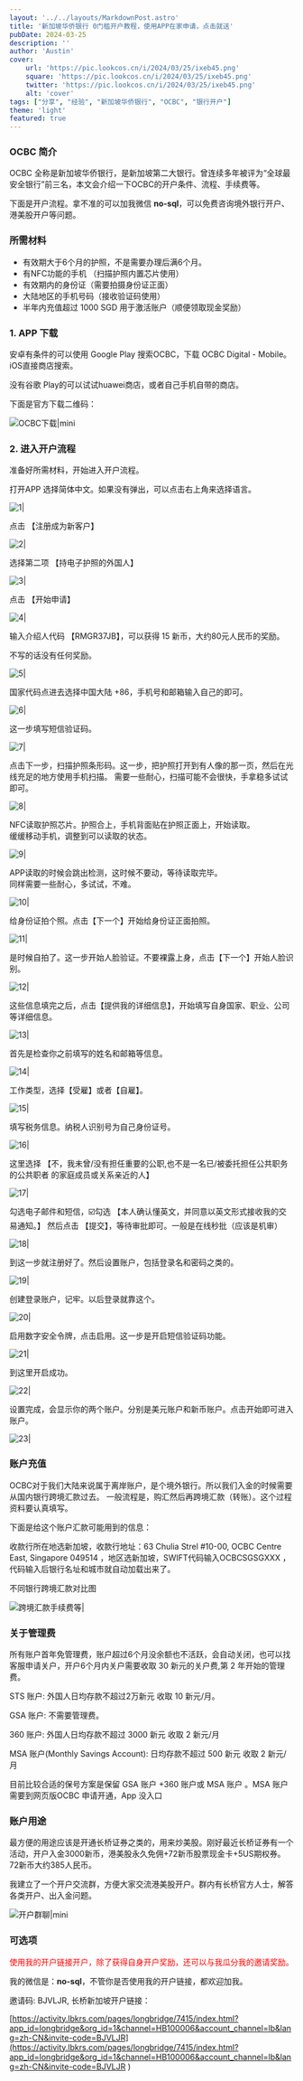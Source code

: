 ```yaml
---
layout: '../../layouts/MarkdownPost.astro'
title: '新加坡华侨银行 0门槛开户教程，使用APP在家申请，点击就送'
pubDate: 2024-03-25
description: ''
author: 'Austin'
cover:
    url: 'https://pic.lookcos.cn/i/2024/03/25/ixeb45.png'
    square: 'https://pic.lookcos.cn/i/2024/03/25/ixeb45.png'
    twitter: 'https://pic.lookcos.cn/i/2024/03/25/ixeb45.png'
    alt: 'cover'
tags: ["分享", "经验", "新加坡华侨银行", "OCBC", "银行开户"]
theme: 'light'
featured: true
---
```


### OCBC 简介

OCBC 全称是新加坡华侨银行，是新加坡第二大银行。曾连续多年被评为“全球最安全银行”前三名，本文会介绍一下OCBC的开户条件、流程、手续费等。

下面是开户流程。拿不准的可以加我微信 **no-sql**，可以免费咨询境外银行开户、港美股开户等问题。

### 所需材料

- 有效期大于6个月的护照，不是需要办理后满6个月。
- 有NFC功能的手机 （扫描护照内置芯片使用）
- 有效期内的身份证（需要拍摄身份证正面）
- 大陆地区的手机号码（接收验证码使用）
- 半年内充值超过 1000 SGD 用于激活账户（顺便领取现金奖励）

### 1. APP 下载

安卓有条件的可以使用 Google Play 搜索OCBC，下载 OCBC Digital - Mobile。iOS直接商店搜索。

没有谷歌 Play的可以试试huawei商店，或者自己手机自带的商店。

下面是官方下载二维码：

![OCBC下载|mini](https://pic.lookcos.cn/i/2024/03/25/h2hyam.png)

### 2. 进入开户流程

准备好所需材料，开始进入开户流程。

打开APP 选择简体中文。如果没有弹出，可以点击右上角来选择语言。

![1|](https://pic.lookcos.cn/i/2024/03/25/hdqox0.jpg)

点击 【注册成为新客户】

![2|](https://pic.lookcos.cn/i/2024/03/25/hdqrfz.jpg)

选择第二项 【持电子护照的外国人】

![3|](https://pic.lookcos.cn/i/2024/03/25/hdqm0m.jpg)

点击 【开始申请】

![4|](https://pic.lookcos.cn/i/2024/03/25/hdqn0a.jpg)

输入介绍人代码 【RMGR37JB】，可以获得 15 新币，大约80元人民币的奖励。  

不写的话没有任何奖励。

![5|](https://pic.lookcos.cn/i/2024/03/25/hdqlnn.jpg)

国家代码点进去选择中国大陆 +86，手机号和邮箱输入自己的即可。

![6|](https://pic.lookcos.cn/i/2024/03/25/hdqu7d.jpg)

这一步填写短信验证码。  

![7|](https://pic.lookcos.cn/i/2024/03/25/hdqwbx.jpg)

点击下一步，扫描护照条形码。这一步，把护照打开到有人像的那一页，然后在光线充足的地方使用手机扫描。
需要一些耐心，扫描可能不会很快，手拿稳多试试即可。

![8|](https://pic.lookcos.cn/i/2024/03/25/hdqwsb.jpg)

NFC读取护照芯片。护照合上，手机背面贴在护照正面上，开始读取。  
缓缓移动手机，调整到可以读取的状态。

![9|](https://pic.lookcos.cn/i/2024/03/25/hdqynd.jpg)

APP读取的时候会跳出检测，这时候不要动，等待读取完毕。  
同样需要一些耐心，多试试，不难。

![10|](https://pic.lookcos.cn/i/2024/03/25/hdqy0u.jpg)

给身份证拍个照。点击【下一个】开始给身份证正面拍照。

![11|](https://pic.lookcos.cn/i/2024/03/25/hdqx6g.jpg)

是时候自拍了。这一步开始人脸验证。不要裸露上身，点击【下一个】开始人脸识别。

![12|](https://pic.lookcos.cn/i/2024/03/25/hdqwak.jpg)

这些信息填完之后，点击【提供我的详细信息】，开始填写自身国家、职业、公司等详细信息。

![13|](https://pic.lookcos.cn/i/2024/03/25/hdqwbn.jpg)

首先是检查你之前填写的姓名和邮箱等信息。

![14|](https://pic.lookcos.cn/i/2024/03/25/hdqzk8.jpg)

工作类型，选择【受雇】或者【自雇】。

![15|](https://pic.lookcos.cn/i/2024/03/25/hdqvp8.jpg)

填写税务信息。纳税人识别号为自己身份证号。

![16|](https://pic.lookcos.cn/i/2024/03/25/hdr5l0.jpg)

这里选择 【不，我未曾/没有担任重要的公职,也不是一名已/被委托担任公共职务的公共职者
的家庭成员或关系亲近的人】

![17|](https://pic.lookcos.cn/i/2024/03/25/hdr4j3.jpg)

勾选电子邮件和短信，☑️勾选 【本人确认懂英文，并同意以英文形式接收我的交易通知。】
然后点击 【提交】，等待审批即可。一般是在线秒批（应该是机审）

![18|](https://pic.lookcos.cn/i/2024/03/25/hdr5wt.jpg)

到这一步就注册好了。然后设置账户，包括登录名和密码之类的。

![19|](https://pic.lookcos.cn/i/2024/03/25/hdr6rk.jpg)

创建登录账户，记牢。以后登录就靠这个。

![20|](https://pic.lookcos.cn/i/2024/03/25/hdr1pm.jpg)

启用数字安全令牌，点击启用。这一步是开启短信验证码功能。

![21|](https://pic.lookcos.cn/i/2024/03/25/hdr3gj.jpg)

到这里开启成功。

![22|](https://pic.lookcos.cn/i/2024/03/25/hdr5bm.jpg)

设置完成，会显示你的两个账户。分别是美元账户和新币账户。点击开始即可进入账户。

![23|](https://pic.lookcos.cn/i/2024/03/25/hdr2bu.jpg)

### 账户充值

OCBC对于我们大陆来说属于离岸账户，是个境外银行。所以我们入金的时候需要从国内银行跨境汇款过去。
一般流程是，购汇然后再跨境汇款（转账）。这个过程资料要认真填写。


下面是给这个账户汇款可能用到的信息：

收款行所在地选新加坡，收款行地址：63 Chulia Strel #10-00, OCBC Centre East, Singapore 049514 ，地区选新加坡，SWIFT代码输入OCBCSGSGXXX ，代码输入后银行名址和城市就自动加载出来了。

不同银行跨境汇款对比图

![跨境汇款手续费等|](https://pic.lookcos.cn/i/2024/03/25/ieyjrp.jpg)

### 关于管理费  

所有账户首年免管理费，账户超过6个月没余额也不活跃，会自动关闭，也可以找客服申请关户，开户6个月内关户需要收取 30 新元的关户费,第 2 年开始的管理费。

STS 账户: 外国人日均存款不超过2万新元 收取 10 新元/月。

GSA 账户: 不需要管理费。  

360 账户: 外国人日均存款不超过 3000 新元 收取 2 新元/月

MSA 账户(Monthly Savings Account): 日均存款不超过 500 新元 收取 2 新元/月

目前比较合适的保号方案是保留 GSA 账户 +360 账户或 MSA 账户 。MSA 账户需要到网页版OCBC 申请开通，App 没入口  

### 账户用途

最方便的用途应该是开通长桥证券之类的，用来炒美股。刚好最近长桥证券有一个活动，开户入金3000新币，港美股永久免佣+72新币股票现金卡+5US期权券。72新币大约385人民币。

我建立了一个开户交流群，方便大家交流港美股开户。群内有长桥官方人士，解答各类开户、出入金问题。

![开户群聊|mini](https://pic.lookcos.cn/i/2024/06/13/imfyos.jpg)

### 可选项

<p style="color:red;">使用我的开户链接开户，除了获得自身开户奖励，还可以与我瓜分我的邀请奖励。</p>

我的微信是：**no-sql**，不管你是否使用我的开户链接，都欢迎加我。 

邀请码: BJVLJR, 长桥新加坡开户链接：

[https://activity.lbkrs.com/pages/longbridge/7415/index.html?app_id=longbridge&org_id=1&channel=HB100006&account_channel=lb&lang=zh-CN&invite-code=BJVLJR](https://activity.lbkrs.com/pages/longbridge/7415/index.html?app_id=longbridge&org_id=1&channel=HB100006&account_channel=lb&lang=zh-CN&invite-code=BJVLJR
)
